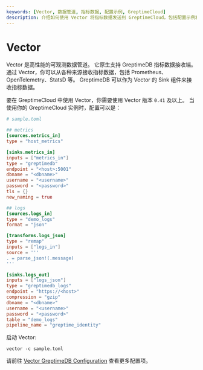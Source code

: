 ```yaml
---
keywords: [Vector, 数据管道, 指标数据, 配置示例, GreptimeCloud]
description: 介绍如何使用 Vector 将指标数据发送到 GreptimeCloud，包括配置示例和启动 Vector 的步骤。
---
```


# Vector

Vector 是高性能的可观测数据管道。
它原生支持 GreptimeDB 指标数据接收端。
通过 Vector，你可以从各种来源接收指标数据，包括 Prometheus、OpenTelemetry、StatsD 等。
GreptimeDB 可以作为 Vector 的 Sink 组件来接收指标数据。

要在 GreptimeCloud 中使用 Vector，你需要使用 Vector 版本 `0.41` 及以上。
当使用你的 GreptimeCloud 实例时，配置可以是：

```toml
# sample.toml

## metrics
[sources.metrics_in]
type = "host_metrics"

[sinks.metrics_in]
inputs = ["metrics_in"]
type = "greptimedb"
endpoint = "<host>:5001"
dbname = "<dbname>"
username = "<username>"
password = "<password>"
tls = {}
new_naming = true

## logs
[sources.logs_in]
type = "demo_logs"
format = "json"

[transforms.logs_json]
type = "remap"
inputs = ["logs_in"]
source = '''
. = parse_json!(.message)
'''

[sinks.logs_out]
inputs = ["logs_json"]
type = "greptimedb_logs"
endpoint = "https://<host>"
compression = "gzip"
dbname = "<dbname>"
username = "<username>"
password = "<password>"
table = "demo_logs"
pipeline_name = "greptime_identity"
```

启动 Vector:

```
vector -c sample.toml
```

请前往 [Vector GreptimeDB Configuration](https://vector.dev/docs/reference/sinks/greptimedb/) 查看更多配置项。
